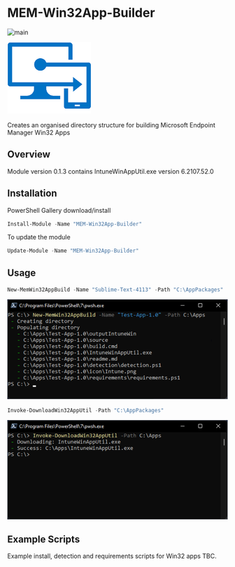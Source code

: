 # MEM-Win32App-Builder

![main](https://github.com/markkerry/MEM-Win32App-Builder/actions/workflows/CI.yaml/badge.svg)

![intune](media/Intune.png)

Creates an organised directory structure for building Microsoft Endpoint Manager Win32 Apps

## Overview

Module version 0.1.3 contains IntuneWinAppUtil.exe version 6.2107.52.0

## Installation

PowerShell Gallery download/install

```powershell
Install-Module -Name "MEM-Win32App-Builder"
```

To update the module

```powershell
Update-Module -Name "MEM-Win32App-Builder"
```

## Usage

```powershell
New-MemWin32AppBuild -Name "Sublime-Text-4113" -Path "C:\AppPackages"
```

![New-MemeWin32AppBuild](media/New-MemWin32AppBuild.png)

```powershell
Invoke-DownloadWin32AppUtil -Path "C:\AppPackages"
```

![Invoke-DownloadWin32AppUtil](media/Invoke-DownloadWin32AppUtil.png)

## Example Scripts

Example install, detection and requirements scripts for Win32 apps TBC.

